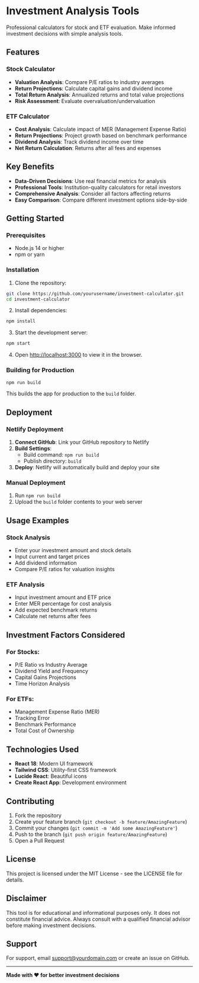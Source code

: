 # Investment Analysis Tools

Professional calculators for stock and ETF evaluation. Make informed investment decisions with simple analysis tools.

## Features

### Stock Calculator

- **Valuation Analysis**: Compare P/E ratios to industry averages
- **Return Projections**: Calculate capital gains and dividend income
- **Total Return Analysis**: Annualized returns and total value projections
- **Risk Assessment**: Evaluate overvaluation/undervaluation

### ETF Calculator

- **Cost Analysis**: Calculate impact of MER (Management Expense Ratio)
- **Return Projections**: Project growth based on benchmark performance
- **Dividend Analysis**: Track dividend income over time
- **Net Return Calculation**: Returns after all fees and expenses

## Key Benefits

- **Data-Driven Decisions**: Use real financial metrics for analysis
- **Professional Tools**: Institution-quality calculators for retail investors
- **Comprehensive Analysis**: Consider all factors affecting returns
- **Easy Comparison**: Compare different investment options side-by-side

## Getting Started

### Prerequisites

- Node.js 14 or higher
- npm or yarn

### Installation

1. Clone the repository:

```bash
git clone https://github.com/yourusername/investment-calculator.git
cd investment-calculator
```

2. Install dependencies:

```bash
npm install
```

3. Start the development server:

```bash
npm start
```

4. Open [http://localhost:3000](http://localhost:3000) to view it in the browser.

### Building for Production

```bash
npm run build
```

This builds the app for production to the `build` folder.

## Deployment

### Netlify Deployment

1. **Connect GitHub**: Link your GitHub repository to Netlify
2. **Build Settings**:
   - Build command: `npm run build`
   - Publish directory: `build`
3. **Deploy**: Netlify will automatically build and deploy your site

### Manual Deployment

1. Run `npm run build`
2. Upload the `build` folder contents to your web server

## Usage Examples

### Stock Analysis

- Enter your investment amount and stock details
- Input current and target prices
- Add dividend information
- Compare P/E ratios for valuation insights

### ETF Analysis

- Input investment amount and ETF price
- Enter MER percentage for cost analysis
- Add expected benchmark returns
- Calculate net returns after fees

## Investment Factors Considered

### For Stocks:

- P/E Ratio vs Industry Average
- Dividend Yield and Frequency
- Capital Gains Projections
- Time Horizon Analysis

### For ETFs:

- Management Expense Ratio (MER)
- Tracking Error
- Benchmark Performance
- Total Cost of Ownership

## Technologies Used

- **React 18**: Modern UI framework
- **Tailwind CSS**: Utility-first CSS framework
- **Lucide React**: Beautiful icons
- **Create React App**: Development environment

## Contributing

1. Fork the repository
2. Create your feature branch (`git checkout -b feature/AmazingFeature`)
3. Commit your changes (`git commit -m 'Add some AmazingFeature'`)
4. Push to the branch (`git push origin feature/AmazingFeature`)
5. Open a Pull Request

## License

This project is licensed under the MIT License - see the LICENSE file for details.

## Disclaimer

This tool is for educational and informational purposes only. It does not constitute financial advice. Always consult with a qualified financial advisor before making investment decisions.

## Support

For support, email support@yourdomain.com or create an issue on GitHub.

---

**Made with ❤️ for better investment decisions**
